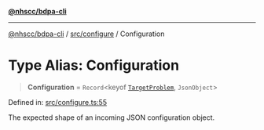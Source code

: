 [**@nhscc/bdpa-cli**](../../../README.md)

***

[@nhscc/bdpa-cli](../../../README.md) / [src/configure](../README.md) / Configuration

# Type Alias: Configuration

> **Configuration** = `Record`\<keyof [`TargetProblem`](../../constant/type-aliases/TargetProblem.md), `JsonObject`\>

Defined in: [src/configure.ts:55](https://github.com/nhscc/bdpa-cli/blob/c8a325cdd3d6bbbd34604fbd2249eb233fe4776a/src/configure.ts#L55)

The expected shape of an incoming JSON configuration object.
